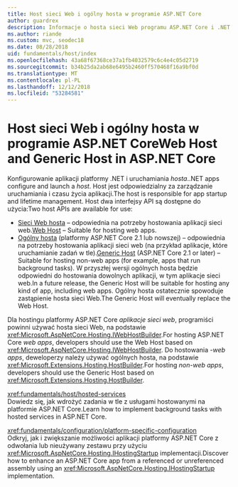 ```yaml
---
title: Host sieci Web i ogólny hosta w programie ASP.NET Core
author: guardrex
description: Informacje o hosta sieci Web programu ASP.NET Core i .NET ogólnego hosta, które są odpowiedzialni za zarządzanie uruchamiania i czasu życia aplikacji.
ms.author: riande
ms.custom: mvc, seodec18
ms.date: 08/28/2018
uid: fundamentals/host/index
ms.openlocfilehash: 43a68f67368ce37a1fb4032579c6c4e4c05d2719
ms.sourcegitcommit: b34b25da2ab68e6495b2460ff570468f16a9bf0d
ms.translationtype: MT
ms.contentlocale: pl-PL
ms.lasthandoff: 12/12/2018
ms.locfileid: "53284581"
---
```

# <a name="web-host-and-generic-host-in-aspnet-core"></a><span data-ttu-id="db7f2-103">Host sieci Web i ogólny hosta w programie ASP.NET Core</span><span class="sxs-lookup"><span data-stu-id="db7f2-103">Web Host and Generic Host in ASP.NET Core</span></span>

<span data-ttu-id="db7f2-104">Konfigurowanie aplikacji platformy .NET i uruchamiania *hosta*.</span><span class="sxs-lookup"><span data-stu-id="db7f2-104">.NET apps configure and launch a *host*.</span></span> <span data-ttu-id="db7f2-105">Host jest odpowiedzialny za zarządzanie uruchamiania i czasu życia aplikacji.</span><span class="sxs-lookup"><span data-stu-id="db7f2-105">The host is responsible for app startup and lifetime management.</span></span> <span data-ttu-id="db7f2-106">Host dwa interfejsy API są dostępne do użycia:</span><span class="sxs-lookup"><span data-stu-id="db7f2-106">Two host APIs are available for use:</span></span>

* <span data-ttu-id="db7f2-107">[Sieci Web hosta](xref:fundamentals/host/web-host) &ndash; odpowiednia na potrzeby hostowania aplikacji sieci web.</span><span class="sxs-lookup"><span data-stu-id="db7f2-107">[Web Host](xref:fundamentals/host/web-host) &ndash; Suitable for hosting web apps.</span></span>
* <span data-ttu-id="db7f2-108">[Ogólny hosta](xref:fundamentals/host/generic-host) (platformy ASP.NET Core 2.1 lub nowszej) &ndash; odpowiednia na potrzeby hostowania aplikacji sieci web (na przykład aplikacje, które uruchamianie zadań w tle).</span><span class="sxs-lookup"><span data-stu-id="db7f2-108">[Generic Host](xref:fundamentals/host/generic-host) (ASP.NET Core 2.1 or later) &ndash; Suitable for hosting non-web apps (for example, apps that run background tasks).</span></span> <span data-ttu-id="db7f2-109">W przyszłej wersji ogólnych hosta będzie odpowiedni do hostowania dowolnych aplikacji, w tym aplikacje sieci web.</span><span class="sxs-lookup"><span data-stu-id="db7f2-109">In a future release, the Generic Host will be suitable for hosting any kind of app, including web apps.</span></span> <span data-ttu-id="db7f2-110">Ogólny hosta ostatecznie spowoduje zastąpienie hosta sieci Web.</span><span class="sxs-lookup"><span data-stu-id="db7f2-110">The Generic Host will eventually replace the Web Host.</span></span>

<span data-ttu-id="db7f2-111">Dla hostingu platformy ASP.NET Core *aplikacje sieci web*, programiści powinni używać hosta sieci Web, na podstawie <xref:Microsoft.AspNetCore.Hosting.IWebHostBuilder>.</span><span class="sxs-lookup"><span data-stu-id="db7f2-111">For hosting ASP.NET Core *web apps*, developers should use the Web Host based on <xref:Microsoft.AspNetCore.Hosting.IWebHostBuilder>.</span></span> <span data-ttu-id="db7f2-112">Do hostowania *-web apps*, deweloperzy należy używać ogólnych hosta, na podstawie <xref:Microsoft.Extensions.Hosting.HostBuilder>.</span><span class="sxs-lookup"><span data-stu-id="db7f2-112">For hosting *non-web apps*, developers should use the Generic Host based on <xref:Microsoft.Extensions.Hosting.HostBuilder>.</span></span>

<xref:fundamentals/host/hosted-services>  
<span data-ttu-id="db7f2-113">Dowiedz się, jak wdrożyć zadania w tle z usługami hostowanymi na platformie ASP.NET Core.</span><span class="sxs-lookup"><span data-stu-id="db7f2-113">Learn how to implement background tasks with hosted services in ASP.NET Core.</span></span>

<xref:fundamentals/configuration/platform-specific-configuration>  
<span data-ttu-id="db7f2-114">Odkryj, jak i zwiększanie możliwości aplikacji platformy ASP.NET Core z odwołania lub nieużywany zestawu przy użyciu <xref:Microsoft.AspNetCore.Hosting.IHostingStartup> implementacji.</span><span class="sxs-lookup"><span data-stu-id="db7f2-114">Discover how to enhance an ASP.NET Core app from a referenced or unreferenced assembly using an <xref:Microsoft.AspNetCore.Hosting.IHostingStartup> implementation.</span></span>
